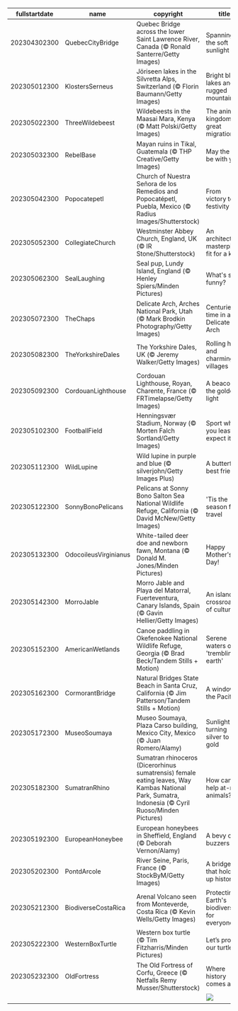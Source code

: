 |fullstartdate|name|copyright|title|image|
|--|--|--|--|--|
202304302300|QuebecCityBridge|Quebec Bridge across the lower Saint Lawrence River, Canada (© Ronald Santerre/Getty Images)|Spanning the soft sunlight|![](/en-GB/2023/05/202304302300QuebecCityBridge.jpg)|
202305012300|KlostersSerneus|Jöriseen lakes in the Silvretta Alps, Switzerland (© Florin Baumann/Getty Images)|Bright blue lakes and rugged mountains|![](/en-GB/2023/05/202305012300KlostersSerneus.jpg)|
202305022300|ThreeWildebeest|Wildebeests in the Maasai Mara, Kenya (© Matt Polski/Getty Images)|The animal kingdom's great migration|![](/en-GB/2023/05/202305022300ThreeWildebeest.jpg)|
202305032300|RebelBase|Mayan ruins in Tikal, Guatemala (© THP Creative/Getty Images)|May the 4th be with you|![](/en-GB/2023/05/202305032300RebelBase.jpg)|
202305042300|Popocatepetl|Church of Nuestra Señora de los Remedios and Popocatépetl, Puebla, Mexico (© Radius Images/Shutterstock)|From victory to festivity|![](/en-GB/2023/05/202305042300Popocatepetl.jpg)|
202305052300|CollegiateChurch|Westminster Abbey Church, England, UK (© IR Stone/Shutterstock)|An architectural masterpiece fit for a king|![](/en-GB/2023/05/202305052300CollegiateChurch.jpg)|
202305062300|SealLaughing|Seal pup, Lundy Island, England (© Henley Spiers/Minden Pictures)|What's so funny?|![](/en-GB/2023/05/202305062300SealLaughing.jpg)|
202305072300|TheChaps|Delicate Arch, Arches National Park, Utah (© Mark Brodkin Photography/Getty Images)|Centuries of time in a Delicate Arch|![](/en-GB/2023/05/202305072300TheChaps.jpg)|
202305082300|TheYorkshireDales|The Yorkshire Dales, UK (© Jeremy Walker/Getty Images)|Rolling hills and charming villages|![](/en-GB/2023/05/202305082300TheYorkshireDales.jpg)|
202305092300|CordouanLighthouse|Cordouan Lighthouse, Royan, Charente, France (© FRTimelapse/Getty Images)|A beacon in the golden light|![](/en-GB/2023/05/202305092300CordouanLighthouse.jpg)|
202305102300|FootballField|Henningsvær Stadium, Norway (© Morten Falch Sortland/Getty Images)|Sport where you least expect it|![](/en-GB/2023/05/202305102300FootballField.jpg)|
202305112300|WildLupine|Wild lupine in purple and blue (© silverjohn/Getty Images Plus)|A butterfly's best friend|![](/en-GB/2023/05/202305112300WildLupine.jpg)|
202305122300|SonnyBonoPelicans|Pelicans at Sonny Bono Salton Sea National Wildlife Refuge, California (© David McNew/Getty Images)|'Tis the season for travel|![](/en-GB/2023/05/202305122300SonnyBonoPelicans.jpg)|
202305132300|OdocoileusVirginianus|White-tailed deer doe and newborn fawn, Montana (© Donald M. Jones/Minden Pictures)|Happy Mother's Day!|![](/en-GB/2023/05/202305132300OdocoileusVirginianus.jpg)|
202305142300|MorroJable|Morro Jable and Playa del Matorral, Fuerteventura, Canary Islands, Spain (© Gavin Hellier/Getty Images)|An island crossroad of culture|![](/en-GB/2023/05/202305142300MorroJable.jpg)|
202305152300|AmericanWetlands|Canoe paddling in Okefenokee National Wildlife Refuge, Georgia (© Brad Beck/Tandem Stills + Motion)|Serene waters on a 'trembling earth'|![](/en-GB/2023/05/202305152300AmericanWetlands.jpg)|
202305162300|CormorantBridge|Natural Bridges State Beach in Santa Cruz, California (© Jim Patterson/Tandem Stills + Motion)|A window to the Pacific|![](/en-GB/2023/05/202305162300CormorantBridge.jpg)|
202305172300|MuseoSoumaya|Museo Soumaya, Plaza Carso building, Mexico City, Mexico (© Juan Romero/Alamy)|Sunlight turning silver to gold|![](/en-GB/2023/05/202305172300MuseoSoumaya.jpg)|
202305182300|SumatranRhino|Sumatran rhinoceros (Dicerorhinus sumatrensis) female eating leaves, Way Kambas National Park, Sumatra, Indonesia (© Cyril Ruoso/Minden Pictures)|How can we help at-risk animals?|![](/en-GB/2023/05/202305182300SumatranRhino.jpg)|
202305192300|EuropeanHoneybee|European honeybees in Sheffield, England (© Deborah Vernon/Alamy)|A bevy of buzzers|![](/en-GB/2023/05/202305192300EuropeanHoneybee.jpg)|
202305202300|PontdArcole|River Seine, Paris, France (© StockByM/Getty Images)|A bridge that holds up history|![](/en-GB/2023/05/202305202300PontdArcole.jpg)|
202305212300|BiodiverseCostaRica|Arenal Volcano seen from Monteverde, Costa Rica (© Kevin Wells/Getty Images)|Protecting Earth's biodiversity for everyone|![](/en-GB/2023/05/202305212300BiodiverseCostaRica.jpg)|
202305222300|WesternBoxTurtle|Western box turtle (© Tim Fitzharris/Minden Pictures)|Let’s protect our turtles|![](/en-GB/2023/05/202305222300WesternBoxTurtle.jpg)|
202305232300|OldFortress|The Old Fortress of Corfu, Greece (© Netfalls Remy Musser/Shutterstock)|Where history comes alive|![](/en-GB/2023/05/202305232300OldFortress.jpg)|
||||![](/en-GB/2023/05/.jpg)|
